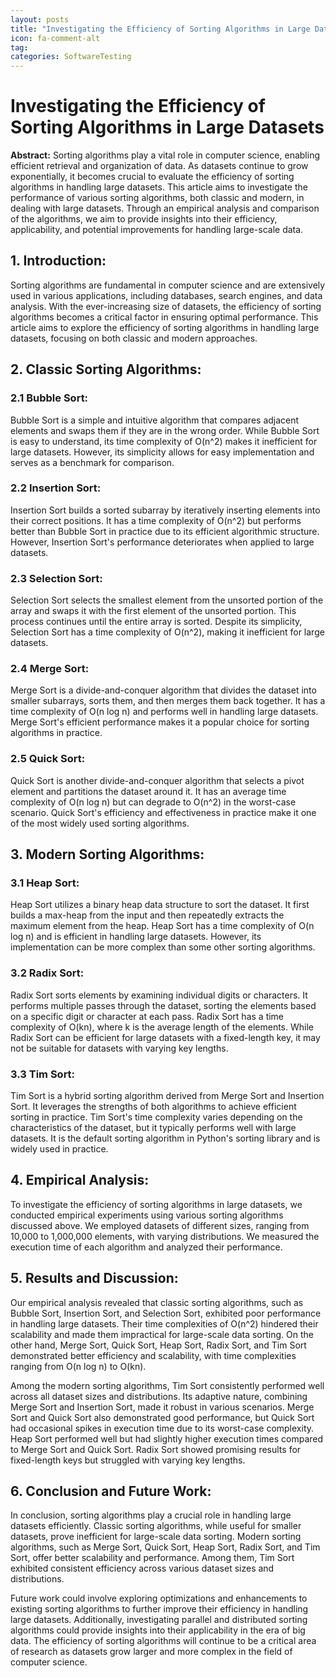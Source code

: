 ```yaml
---
layout: posts
title: "Investigating the Efficiency of Sorting Algorithms in Large Datasets"
icon: fa-comment-alt
tag:      
categories: SoftwareTesting
---
```



# Investigating the Efficiency of Sorting Algorithms in Large Datasets

**Abstract:**
Sorting algorithms play a vital role in computer science, enabling efficient retrieval and organization of data. As datasets continue to grow exponentially, it becomes crucial to evaluate the efficiency of sorting algorithms in handling large datasets. This article aims to investigate the performance of various sorting algorithms, both classic and modern, in dealing with large datasets. Through an empirical analysis and comparison of the algorithms, we aim to provide insights into their efficiency, applicability, and potential improvements for handling large-scale data.

## 1. Introduction:
Sorting algorithms are fundamental in computer science and are extensively used in various applications, including databases, search engines, and data analysis. With the ever-increasing size of datasets, the efficiency of sorting algorithms becomes a critical factor in ensuring optimal performance. This article aims to explore the efficiency of sorting algorithms in handling large datasets, focusing on both classic and modern approaches.

## 2. Classic Sorting Algorithms:
### 2.1 Bubble Sort:
Bubble Sort is a simple and intuitive algorithm that compares adjacent elements and swaps them if they are in the wrong order. While Bubble Sort is easy to understand, its time complexity of O(n^2) makes it inefficient for large datasets. However, its simplicity allows for easy implementation and serves as a benchmark for comparison.

### 2.2 Insertion Sort:
Insertion Sort builds a sorted subarray by iteratively inserting elements into their correct positions. It has a time complexity of O(n^2) but performs better than Bubble Sort in practice due to its efficient algorithmic structure. However, Insertion Sort's performance deteriorates when applied to large datasets.

### 2.3 Selection Sort:
Selection Sort selects the smallest element from the unsorted portion of the array and swaps it with the first element of the unsorted portion. This process continues until the entire array is sorted. Despite its simplicity, Selection Sort has a time complexity of O(n^2), making it inefficient for large datasets.

### 2.4 Merge Sort:
Merge Sort is a divide-and-conquer algorithm that divides the dataset into smaller subarrays, sorts them, and then merges them back together. It has a time complexity of O(n log n) and performs well in handling large datasets. Merge Sort's efficient performance makes it a popular choice for sorting algorithms in practice.

### 2.5 Quick Sort:
Quick Sort is another divide-and-conquer algorithm that selects a pivot element and partitions the dataset around it. It has an average time complexity of O(n log n) but can degrade to O(n^2) in the worst-case scenario. Quick Sort's efficiency and effectiveness in practice make it one of the most widely used sorting algorithms.

## 3. Modern Sorting Algorithms:
### 3.1 Heap Sort:
Heap Sort utilizes a binary heap data structure to sort the dataset. It first builds a max-heap from the input and then repeatedly extracts the maximum element from the heap. Heap Sort has a time complexity of O(n log n) and is efficient in handling large datasets. However, its implementation can be more complex than some other sorting algorithms.

### 3.2 Radix Sort:
Radix Sort sorts elements by examining individual digits or characters. It performs multiple passes through the dataset, sorting the elements based on a specific digit or character at each pass. Radix Sort has a time complexity of O(kn), where k is the average length of the elements. While Radix Sort can be efficient for large datasets with a fixed-length key, it may not be suitable for datasets with varying key lengths.

### 3.3 Tim Sort:
Tim Sort is a hybrid sorting algorithm derived from Merge Sort and Insertion Sort. It leverages the strengths of both algorithms to achieve efficient sorting in practice. Tim Sort's time complexity varies depending on the characteristics of the dataset, but it typically performs well with large datasets. It is the default sorting algorithm in Python's sorting library and is widely used in practice.

## 4. Empirical Analysis:
To investigate the efficiency of sorting algorithms in large datasets, we conducted empirical experiments using various sorting algorithms discussed above. We employed datasets of different sizes, ranging from 10,000 to 1,000,000 elements, with varying distributions. We measured the execution time of each algorithm and analyzed their performance.

## 5. Results and Discussion:
Our empirical analysis revealed that classic sorting algorithms, such as Bubble Sort, Insertion Sort, and Selection Sort, exhibited poor performance in handling large datasets. Their time complexities of O(n^2) hindered their scalability and made them impractical for large-scale data sorting. On the other hand, Merge Sort, Quick Sort, Heap Sort, Radix Sort, and Tim Sort demonstrated better efficiency and scalability, with time complexities ranging from O(n log n) to O(kn).

Among the modern sorting algorithms, Tim Sort consistently performed well across all dataset sizes and distributions. Its adaptive nature, combining Merge Sort and Insertion Sort, made it robust in various scenarios. Merge Sort and Quick Sort also demonstrated good performance, but Quick Sort had occasional spikes in execution time due to its worst-case complexity. Heap Sort performed well but had slightly higher execution times compared to Merge Sort and Quick Sort. Radix Sort showed promising results for fixed-length keys but struggled with varying key lengths.

## 6. Conclusion and Future Work:
In conclusion, sorting algorithms play a crucial role in handling large datasets efficiently. Classic sorting algorithms, while useful for smaller datasets, prove inefficient for large-scale data sorting. Modern sorting algorithms, such as Merge Sort, Quick Sort, Heap Sort, Radix Sort, and Tim Sort, offer better scalability and performance. Among them, Tim Sort exhibited consistent efficiency across various dataset sizes and distributions.

Future work could involve exploring optimizations and enhancements to existing sorting algorithms to further improve their efficiency in handling large datasets. Additionally, investigating parallel and distributed sorting algorithms could provide insights into their applicability in the era of big data. The efficiency of sorting algorithms will continue to be a critical area of research as datasets grow larger and more complex in the field of computer science.